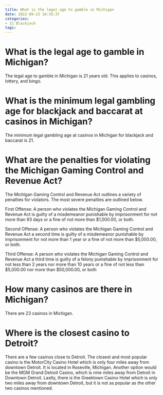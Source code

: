 ```yaml
---
title: What is the legal age to gamble in Michigan
date: 2022-09-23 18:35:37
categories:
- 21 Blackjack
tags:
---
```



# What is the legal age to gamble in Michigan?

The legal age to gamble in Michigan is 21 years old. This applies to casinos, lottery, and bingo.

# What is the minimum legal gambling age for blackjack and baccarat at casinos in Michigan?

The minimum legal gambling age at casinos in Michigan for blackjack and baccarat is 21.

# What are the penalties for violating the Michigan Gaming Control and Revenue Act?

The Michigan Gaming Control and Revenue Act outlines a variety of penalties for violators. The most severe penalties are outlined below.

First Offense: A person who violates the Michigan Gaming Control and Revenue Act is guilty of a misdemeanor punishable by imprisonment for not more than 93 days or a fine of not more than $1,000.00, or both.

Second Offense: A person who violates the Michigan Gaming Control and Revenue Act a second time is guilty of a misdemeanor punishable by imprisonment for not more than 1 year or a fine of not more than $5,000.00, or both.

Third Offense: A person who violates the Michigan Gaming Control and Revenue Act a third time is guilty of a felony punishable by imprisonment for not less than 2 years nor more than 10 years or a fine of not less than $5,000.00 nor more than $50,000.00, or both

# How many casinos are there in Michigan?

There are 23 casinos in Michigan.

# Where is the closest casino to Detroit?

There are a few casinos close to Detroit. The closest and most popular casino is the MotorCity Casino Hotel which is only four miles away from downtown Detroit. It is located in Roseville, Michigan. Another option would be the MGM Grand Detroit Casino, which is nine miles away from Detroit in Downtown Detroit. Lastly, there is the Greektown Casino Hotel which is only two miles away from downtown Detroit, but it is not as popular as the other two casinos mentioned.